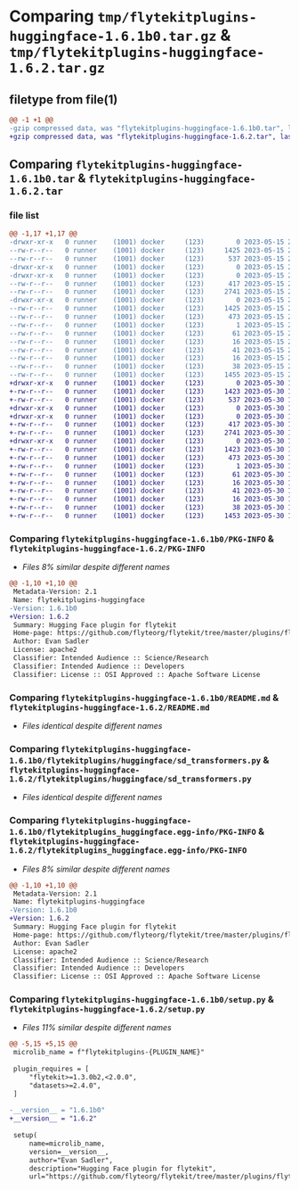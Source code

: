 # Comparing `tmp/flytekitplugins-huggingface-1.6.1b0.tar.gz` & `tmp/flytekitplugins-huggingface-1.6.2.tar.gz`

## filetype from file(1)

```diff
@@ -1 +1 @@
-gzip compressed data, was "flytekitplugins-huggingface-1.6.1b0.tar", last modified: Mon May 15 22:07:05 2023, max compression
+gzip compressed data, was "flytekitplugins-huggingface-1.6.2.tar", last modified: Tue May 30 15:24:17 2023, max compression
```

## Comparing `flytekitplugins-huggingface-1.6.1b0.tar` & `flytekitplugins-huggingface-1.6.2.tar`

### file list

```diff
@@ -1,17 +1,17 @@
-drwxr-xr-x   0 runner    (1001) docker     (123)        0 2023-05-15 22:07:05.563814 flytekitplugins-huggingface-1.6.1b0/
--rw-r--r--   0 runner    (1001) docker     (123)     1425 2023-05-15 22:07:05.563814 flytekitplugins-huggingface-1.6.1b0/PKG-INFO
--rw-r--r--   0 runner    (1001) docker     (123)      537 2023-05-15 22:06:44.000000 flytekitplugins-huggingface-1.6.1b0/README.md
-drwxr-xr-x   0 runner    (1001) docker     (123)        0 2023-05-15 22:07:05.559814 flytekitplugins-huggingface-1.6.1b0/flytekitplugins/
-drwxr-xr-x   0 runner    (1001) docker     (123)        0 2023-05-15 22:07:05.563814 flytekitplugins-huggingface-1.6.1b0/flytekitplugins/huggingface/
--rw-r--r--   0 runner    (1001) docker     (123)      417 2023-05-15 22:06:44.000000 flytekitplugins-huggingface-1.6.1b0/flytekitplugins/huggingface/__init__.py
--rw-r--r--   0 runner    (1001) docker     (123)     2741 2023-05-15 22:06:44.000000 flytekitplugins-huggingface-1.6.1b0/flytekitplugins/huggingface/sd_transformers.py
-drwxr-xr-x   0 runner    (1001) docker     (123)        0 2023-05-15 22:07:05.563814 flytekitplugins-huggingface-1.6.1b0/flytekitplugins_huggingface.egg-info/
--rw-r--r--   0 runner    (1001) docker     (123)     1425 2023-05-15 22:07:05.000000 flytekitplugins-huggingface-1.6.1b0/flytekitplugins_huggingface.egg-info/PKG-INFO
--rw-r--r--   0 runner    (1001) docker     (123)      473 2023-05-15 22:07:05.000000 flytekitplugins-huggingface-1.6.1b0/flytekitplugins_huggingface.egg-info/SOURCES.txt
--rw-r--r--   0 runner    (1001) docker     (123)        1 2023-05-15 22:07:05.000000 flytekitplugins-huggingface-1.6.1b0/flytekitplugins_huggingface.egg-info/dependency_links.txt
--rw-r--r--   0 runner    (1001) docker     (123)       61 2023-05-15 22:07:05.000000 flytekitplugins-huggingface-1.6.1b0/flytekitplugins_huggingface.egg-info/entry_points.txt
--rw-r--r--   0 runner    (1001) docker     (123)       16 2023-05-15 22:07:05.000000 flytekitplugins-huggingface-1.6.1b0/flytekitplugins_huggingface.egg-info/namespace_packages.txt
--rw-r--r--   0 runner    (1001) docker     (123)       41 2023-05-15 22:07:05.000000 flytekitplugins-huggingface-1.6.1b0/flytekitplugins_huggingface.egg-info/requires.txt
--rw-r--r--   0 runner    (1001) docker     (123)       16 2023-05-15 22:07:05.000000 flytekitplugins-huggingface-1.6.1b0/flytekitplugins_huggingface.egg-info/top_level.txt
--rw-r--r--   0 runner    (1001) docker     (123)       38 2023-05-15 22:07:05.563814 flytekitplugins-huggingface-1.6.1b0/setup.cfg
--rw-r--r--   0 runner    (1001) docker     (123)     1455 2023-05-15 22:07:00.000000 flytekitplugins-huggingface-1.6.1b0/setup.py
+drwxr-xr-x   0 runner    (1001) docker     (123)        0 2023-05-30 15:24:17.097491 flytekitplugins-huggingface-1.6.2/
+-rw-r--r--   0 runner    (1001) docker     (123)     1423 2023-05-30 15:24:17.097491 flytekitplugins-huggingface-1.6.2/PKG-INFO
+-rw-r--r--   0 runner    (1001) docker     (123)      537 2023-05-30 15:23:56.000000 flytekitplugins-huggingface-1.6.2/README.md
+drwxr-xr-x   0 runner    (1001) docker     (123)        0 2023-05-30 15:24:17.097491 flytekitplugins-huggingface-1.6.2/flytekitplugins/
+drwxr-xr-x   0 runner    (1001) docker     (123)        0 2023-05-30 15:24:17.097491 flytekitplugins-huggingface-1.6.2/flytekitplugins/huggingface/
+-rw-r--r--   0 runner    (1001) docker     (123)      417 2023-05-30 15:23:56.000000 flytekitplugins-huggingface-1.6.2/flytekitplugins/huggingface/__init__.py
+-rw-r--r--   0 runner    (1001) docker     (123)     2741 2023-05-30 15:23:56.000000 flytekitplugins-huggingface-1.6.2/flytekitplugins/huggingface/sd_transformers.py
+drwxr-xr-x   0 runner    (1001) docker     (123)        0 2023-05-30 15:24:17.097491 flytekitplugins-huggingface-1.6.2/flytekitplugins_huggingface.egg-info/
+-rw-r--r--   0 runner    (1001) docker     (123)     1423 2023-05-30 15:24:17.000000 flytekitplugins-huggingface-1.6.2/flytekitplugins_huggingface.egg-info/PKG-INFO
+-rw-r--r--   0 runner    (1001) docker     (123)      473 2023-05-30 15:24:17.000000 flytekitplugins-huggingface-1.6.2/flytekitplugins_huggingface.egg-info/SOURCES.txt
+-rw-r--r--   0 runner    (1001) docker     (123)        1 2023-05-30 15:24:17.000000 flytekitplugins-huggingface-1.6.2/flytekitplugins_huggingface.egg-info/dependency_links.txt
+-rw-r--r--   0 runner    (1001) docker     (123)       61 2023-05-30 15:24:17.000000 flytekitplugins-huggingface-1.6.2/flytekitplugins_huggingface.egg-info/entry_points.txt
+-rw-r--r--   0 runner    (1001) docker     (123)       16 2023-05-30 15:24:17.000000 flytekitplugins-huggingface-1.6.2/flytekitplugins_huggingface.egg-info/namespace_packages.txt
+-rw-r--r--   0 runner    (1001) docker     (123)       41 2023-05-30 15:24:17.000000 flytekitplugins-huggingface-1.6.2/flytekitplugins_huggingface.egg-info/requires.txt
+-rw-r--r--   0 runner    (1001) docker     (123)       16 2023-05-30 15:24:17.000000 flytekitplugins-huggingface-1.6.2/flytekitplugins_huggingface.egg-info/top_level.txt
+-rw-r--r--   0 runner    (1001) docker     (123)       38 2023-05-30 15:24:17.097491 flytekitplugins-huggingface-1.6.2/setup.cfg
+-rw-r--r--   0 runner    (1001) docker     (123)     1453 2023-05-30 15:24:12.000000 flytekitplugins-huggingface-1.6.2/setup.py
```

### Comparing `flytekitplugins-huggingface-1.6.1b0/PKG-INFO` & `flytekitplugins-huggingface-1.6.2/PKG-INFO`

 * *Files 8% similar despite different names*

```diff
@@ -1,10 +1,10 @@
 Metadata-Version: 2.1
 Name: flytekitplugins-huggingface
-Version: 1.6.1b0
+Version: 1.6.2
 Summary: Hugging Face plugin for flytekit
 Home-page: https://github.com/flyteorg/flytekit/tree/master/plugins/flytekit-huggingface
 Author: Evan Sadler
 License: apache2
 Classifier: Intended Audience :: Science/Research
 Classifier: Intended Audience :: Developers
 Classifier: License :: OSI Approved :: Apache Software License
```

### Comparing `flytekitplugins-huggingface-1.6.1b0/README.md` & `flytekitplugins-huggingface-1.6.2/README.md`

 * *Files identical despite different names*

### Comparing `flytekitplugins-huggingface-1.6.1b0/flytekitplugins/huggingface/sd_transformers.py` & `flytekitplugins-huggingface-1.6.2/flytekitplugins/huggingface/sd_transformers.py`

 * *Files identical despite different names*

### Comparing `flytekitplugins-huggingface-1.6.1b0/flytekitplugins_huggingface.egg-info/PKG-INFO` & `flytekitplugins-huggingface-1.6.2/flytekitplugins_huggingface.egg-info/PKG-INFO`

 * *Files 8% similar despite different names*

```diff
@@ -1,10 +1,10 @@
 Metadata-Version: 2.1
 Name: flytekitplugins-huggingface
-Version: 1.6.1b0
+Version: 1.6.2
 Summary: Hugging Face plugin for flytekit
 Home-page: https://github.com/flyteorg/flytekit/tree/master/plugins/flytekit-huggingface
 Author: Evan Sadler
 License: apache2
 Classifier: Intended Audience :: Science/Research
 Classifier: Intended Audience :: Developers
 Classifier: License :: OSI Approved :: Apache Software License
```

### Comparing `flytekitplugins-huggingface-1.6.1b0/setup.py` & `flytekitplugins-huggingface-1.6.2/setup.py`

 * *Files 11% similar despite different names*

```diff
@@ -5,15 +5,15 @@
 microlib_name = f"flytekitplugins-{PLUGIN_NAME}"
 
 plugin_requires = [
     "flytekit>=1.3.0b2,<2.0.0",
     "datasets>=2.4.0",
 ]
 
-__version__ = "1.6.1b0"
+__version__ = "1.6.2"
 
 setup(
     name=microlib_name,
     version=__version__,
     author="Evan Sadler",
     description="Hugging Face plugin for flytekit",
     url="https://github.com/flyteorg/flytekit/tree/master/plugins/flytekit-huggingface",
```

